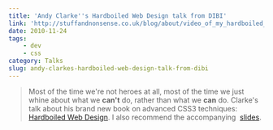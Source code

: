 ```yaml
---
title: 'Andy Clarke''s Hardboiled Web Design talk from DIBI'
link: 'http://stuffandnonsense.co.uk/blog/about/video_of_my_hardboiled_web_design_talk_from_dibi_2010/'
date: 2010-11-24
tags:
    - dev
    - css
category: Talks
slug: andy-clarkes-hardboiled-web-design-talk-from-dibi
---
```


> Most of the time we're not heroes at all, most of the time we just whine about what we **can't**
> do, rather than what we **can** do. Clarke's talk about his brand new book on advanced CSS3
> techniques: [Hardboiled Web Design](http://hardboiledwebdesign.com). I also recommend
> the accompanying  [slides](http://hardboiledwebdesign.com/talk/).
